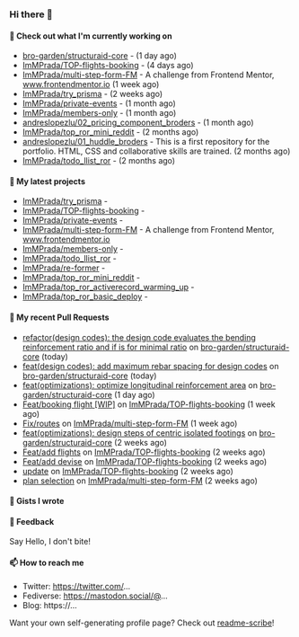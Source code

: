 ### Hi there 👋

#### 👷 Check out what I'm currently working on

- [bro-garden/structuraid-core](https://github.com/bro-garden/structuraid-core) -  (1 day ago)
- [ImMPrada/TOP-flights-booking](https://github.com/ImMPrada/TOP-flights-booking) -  (4 days ago)
- [ImMPrada/multi-step-form-FM](https://github.com/ImMPrada/multi-step-form-FM) - A challenge from Frontend Mentor, www.frontendmentor.io (1 week ago)
- [ImMPrada/try_prisma](https://github.com/ImMPrada/try_prisma) -  (2 weeks ago)
- [ImMPrada/private-events](https://github.com/ImMPrada/private-events) -  (1 month ago)
- [ImMPrada/members-only](https://github.com/ImMPrada/members-only) -  (1 month ago)
- [andreslopezlu/02_pricing_component_broders](https://github.com/andreslopezlu/02_pricing_component_broders) -  (1 month ago)
- [ImMPrada/top_ror_mini_reddit](https://github.com/ImMPrada/top_ror_mini_reddit) -  (2 months ago)
- [andreslopezlu/01_huddle_broders](https://github.com/andreslopezlu/01_huddle_broders) - This is a first repository for the portfolio. HTML, CSS and collaborative skills are trained. (2 months ago)
- [ImMPrada/todo_llist_ror](https://github.com/ImMPrada/todo_llist_ror) -  (2 months ago)

#### 🌱 My latest projects

- [ImMPrada/try_prisma](https://github.com/ImMPrada/try_prisma) - 
- [ImMPrada/TOP-flights-booking](https://github.com/ImMPrada/TOP-flights-booking) - 
- [ImMPrada/private-events](https://github.com/ImMPrada/private-events) - 
- [ImMPrada/multi-step-form-FM](https://github.com/ImMPrada/multi-step-form-FM) - A challenge from Frontend Mentor, www.frontendmentor.io
- [ImMPrada/members-only](https://github.com/ImMPrada/members-only) - 
- [ImMPrada/todo_llist_ror](https://github.com/ImMPrada/todo_llist_ror) - 
- [ImMPrada/re-former](https://github.com/ImMPrada/re-former) - 
- [ImMPrada/top_ror_mini_reddit](https://github.com/ImMPrada/top_ror_mini_reddit) - 
- [ImMPrada/top_ror_activerecord_warming_up](https://github.com/ImMPrada/top_ror_activerecord_warming_up) - 
- [ImMPrada/top_ror_basic_deploy](https://github.com/ImMPrada/top_ror_basic_deploy) - 

#### 🔨 My recent Pull Requests

- [refactor(design codes): the design code evaluates the bending reinforcement ratio and if is for minimal ratio](https://github.com/bro-garden/structuraid-core/pull/90) on [bro-garden/structuraid-core](https://github.com/bro-garden/structuraid-core) (today)
- [feat(design codes): add maximum rebar spacing for design codes](https://github.com/bro-garden/structuraid-core/pull/88) on [bro-garden/structuraid-core](https://github.com/bro-garden/structuraid-core) (today)
- [feat(optimizations): optimize longitudinal reinforcement area](https://github.com/bro-garden/structuraid-core/pull/86) on [bro-garden/structuraid-core](https://github.com/bro-garden/structuraid-core) (1 day ago)
- [Feat/booking flight [WIP]](https://github.com/ImMPrada/TOP-flights-booking/pull/5) on [ImMPrada/TOP-flights-booking](https://github.com/ImMPrada/TOP-flights-booking) (1 week ago)
- [Fix/routes](https://github.com/ImMPrada/multi-step-form-FM/pull/13) on [ImMPrada/multi-step-form-FM](https://github.com/ImMPrada/multi-step-form-FM) (1 week ago)
- [feat(optimizations):  design steps of centric isolated footings](https://github.com/bro-garden/structuraid-core/pull/81) on [bro-garden/structuraid-core](https://github.com/bro-garden/structuraid-core) (2 weeks ago)
- [Feat/add flights](https://github.com/ImMPrada/TOP-flights-booking/pull/4) on [ImMPrada/TOP-flights-booking](https://github.com/ImMPrada/TOP-flights-booking) (2 weeks ago)
- [Feat/add devise](https://github.com/ImMPrada/TOP-flights-booking/pull/3) on [ImMPrada/TOP-flights-booking](https://github.com/ImMPrada/TOP-flights-booking) (2 weeks ago)
- [update](https://github.com/ImMPrada/TOP-flights-booking/pull/2) on [ImMPrada/TOP-flights-booking](https://github.com/ImMPrada/TOP-flights-booking) (2 weeks ago)
- [plan selection](https://github.com/ImMPrada/multi-step-form-FM/pull/12) on [ImMPrada/multi-step-form-FM](https://github.com/ImMPrada/multi-step-form-FM) (2 weeks ago)

#### 📓 Gists I wrote



#### 💬 Feedback

Say Hello, I don't bite!

#### 📫 How to reach me

- Twitter: https://twitter.com/...
- Fediverse: https://mastodon.social/@...
- Blog: https://...

Want your own self-generating profile page? Check out [readme-scribe](https://github.com/muesli/readme-scribe)!

